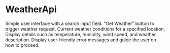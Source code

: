 # WeatherApi
Simple user interface with a search input field.
"Get Weather" button to trigger weather request.
Current weather conditions for a specified location.
Display details such as temperature, humidity, wind speed, and weather description.
Display user-friendly error messages and guide the user on how to proceed.
